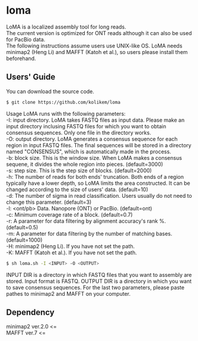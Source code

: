 # loma

LoMA is a localized assembly tool for long reads.  
The current version is optimized for ONT reads although it can also be used for PacBio data.  
The following instructions assume users use UNIX-like OS. LoMA needs minimap2 (Heng Li) and MAFFT (Katoh et al.), so users please install them beforehand.

## Users' Guide
You can download the source code.
```sh
$ git clone https://github.com/kolikem/loma
```
Usage
LoMA runs with the following parameters:  
-I: <PATH> input directory. LoMA takes FASTQ files as input data. Please make an input directory inclusing FASTQ files for which you want to obtain consensus sequences. Only one file in the directory works.  
-O: <PATH> output directory. LoMA generates a consensus sequence for each region in input FASTQ files. The final sequences will be stored in a directory named "CONSENSUS", which is automatically made in the process.  
-b: <INT> block size. This is the window size. When LoMA makes a consensus sequene, it divides the whole region into pieces. (default=3000)  
-s: <INT> step size. This is the step size of blocks. (default=2000)  
-h: <INT> The number of reads for both ends' truncation. Both ends of a region typically have a lower depth, so LoMA limits the area constructed. It can be changed according to the size of users' data. (default=10)  
-d: <INT> The number of sigma in read classification. Users usually do not need to change this parameter. (default=3)  
-l: <ont/pb> Data. Nanopore (ONT) or PacBio. (default=ont)  
-c: <INT> Minimum coverage rate of a block. (default=0.7)  
-r: <FLOAT> A parameter for data filtering by alignment accuracy's rank %. (default=0.5)  
-m: <INT> A parameter for data filtering by the number of matching bases. (default=1000)  
-H: <PATH> minimap2 (Heng Li). If you have not set the path.  
-K: <PATH> MAFFT (Katoh et al.). If you have not set the path.  

```sh
$ sh loma.sh -I <INPUT> -O <OUTPUT>
```
INPUT DIR is a directory in which FASTQ files that you want to assembly are stored.
Input format is FASTQ.
OUTPUT DIR is a directory in which you want to save consensus sequences.
For the last two parameters, please paste pathes to minimap2 and MAFFT on your computer.

## Dependency
minimap2 ver.2.0 <=  
MAFFT ver.7 <=
